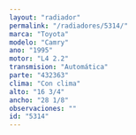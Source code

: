 ```yaml
---
layout: "radiador"
permalink: "/radiadores/5314/"
marca: "Toyota"
modelo: "Camry"
ano: "1995"
motor: "L4 2.2"
transmision: "Automática"
parte: "432363"
clima: "Con clima"
alto: "16 3/4"
ancho: "28 1/8"
observaciones: ""
id: "5314"
---
```


